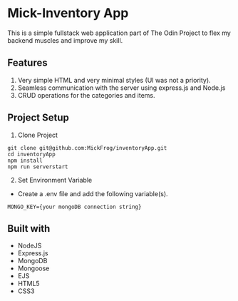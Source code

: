 # Mick-Inventory App

This is a simple fullstack web application part of The Odin Project to flex my backend muscles and improve my skill.

## Features

1. Very simple HTML and very minimal styles (UI was not a priority).
2. Seamless communication with the server using express.js and Node.js
3. CRUD operations for the categories and items.

## Project Setup

1. Clone Project

```
git clone git@github.com:MickFrog/inventoryApp.git
cd inventoryApp
npm install
npm run serverstart
```

2. Set Environment Variable

- Create a .env file and add the following variable(s).

```
MONGO_KEY={your mongoDB connection string}
```

## Built with

- NodeJS
- Express.js
- MongoDB
- Mongoose
- EJS
- HTML5
- CSS3
